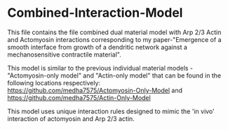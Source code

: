 # Combined-Interaction-Model
This file contains the file combined dual material model with Arp 2/3 Actin and Actomyosin interactions corresponding 
to my paper-"Emergence of a smooth interface from growth of a dendritic network against a mechanosensitive contractile material".

This model is similar to the previous individual material models -"Actomyosin-only model" and "Actin-only model" that can be found in the following locations respectively:
https://github.com/medha7575/Actomyosin-Only-Model and
https://github.com/medha7575/Actin-Only-Model

This model uses unique interaction rules designed to mimic the 'in vivo' interaction of actomyosin and Arp 2/3 actin. 

